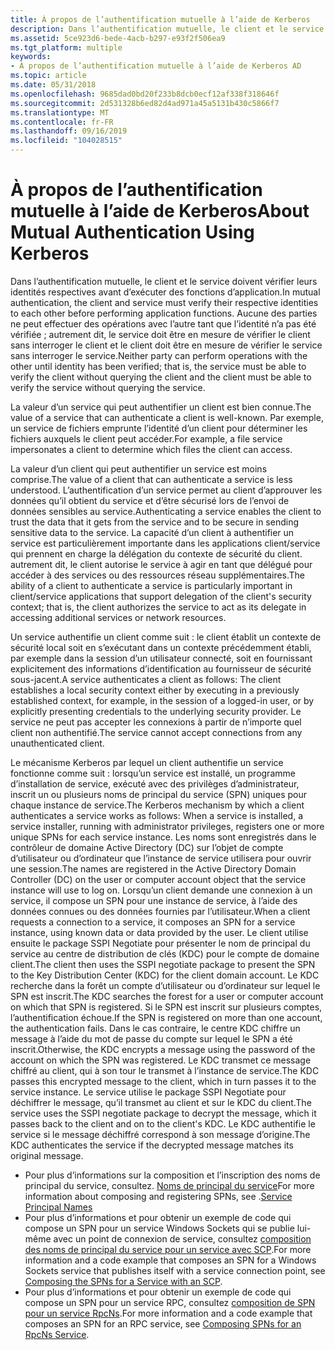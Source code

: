 ```yaml
---
title: À propos de l’authentification mutuelle à l’aide de Kerberos
description: Dans l’authentification mutuelle, le client et le service doivent vérifier leurs identités respectives avant d’exécuter des fonctions d’application.
ms.assetid: 5ce923d6-bede-4acb-b297-e93f2f506ea9
ms.tgt_platform: multiple
keywords:
- À propos de l’authentification mutuelle à l’aide de Kerberos AD
ms.topic: article
ms.date: 05/31/2018
ms.openlocfilehash: 9685dad0bd20f233b8dcb0ecf12af338f318646f
ms.sourcegitcommit: 2d531328b6ed82d4ad971a45a5131b430c5866f7
ms.translationtype: MT
ms.contentlocale: fr-FR
ms.lasthandoff: 09/16/2019
ms.locfileid: "104028515"
---
```

# <a name="about-mutual-authentication-using-kerberos"></a><span data-ttu-id="29070-104">À propos de l’authentification mutuelle à l’aide de Kerberos</span><span class="sxs-lookup"><span data-stu-id="29070-104">About Mutual Authentication Using Kerberos</span></span>

<span data-ttu-id="29070-105">Dans l’authentification mutuelle, le client et le service doivent vérifier leurs identités respectives avant d’exécuter des fonctions d’application.</span><span class="sxs-lookup"><span data-stu-id="29070-105">In mutual authentication, the client and service must verify their respective identities to each other before performing application functions.</span></span> <span data-ttu-id="29070-106">Aucune des parties ne peut effectuer des opérations avec l’autre tant que l’identité n’a pas été vérifiée ; autrement dit, le service doit être en mesure de vérifier le client sans interroger le client et le client doit être en mesure de vérifier le service sans interroger le service.</span><span class="sxs-lookup"><span data-stu-id="29070-106">Neither party can perform operations with the other until identity has been verified; that is, the service must be able to verify the client without querying the client and the client must be able to verify the service without querying the service.</span></span>

<span data-ttu-id="29070-107">La valeur d’un service qui peut authentifier un client est bien connue.</span><span class="sxs-lookup"><span data-stu-id="29070-107">The value of a service that can authenticate a client is well-known.</span></span> <span data-ttu-id="29070-108">Par exemple, un service de fichiers emprunte l’identité d’un client pour déterminer les fichiers auxquels le client peut accéder.</span><span class="sxs-lookup"><span data-stu-id="29070-108">For example, a file service impersonates a client to determine which files the client can access.</span></span>

<span data-ttu-id="29070-109">La valeur d’un client qui peut authentifier un service est moins comprise.</span><span class="sxs-lookup"><span data-stu-id="29070-109">The value of a client that can authenticate a service is less understood.</span></span> <span data-ttu-id="29070-110">L’authentification d’un service permet au client d’approuver les données qu’il obtient du service et d’être sécurisé lors de l’envoi de données sensibles au service.</span><span class="sxs-lookup"><span data-stu-id="29070-110">Authenticating a service enables the client to trust the data that it gets from the service and to be secure in sending sensitive data to the service.</span></span> <span data-ttu-id="29070-111">La capacité d’un client à authentifier un service est particulièrement importante dans les applications client/service qui prennent en charge la délégation du contexte de sécurité du client. autrement dit, le client autorise le service à agir en tant que délégué pour accéder à des services ou des ressources réseau supplémentaires.</span><span class="sxs-lookup"><span data-stu-id="29070-111">The ability of a client to authenticate a service is particularly important in client/service applications that support delegation of the client's security context; that is, the client authorizes the service to act as its delegate in accessing additional services or network resources.</span></span>

<span data-ttu-id="29070-112">Un service authentifie un client comme suit : le client établit un contexte de sécurité local soit en s’exécutant dans un contexte précédemment établi, par exemple dans la session d’un utilisateur connecté, soit en fournissant explicitement des informations d’identification au fournisseur de sécurité sous-jacent.</span><span class="sxs-lookup"><span data-stu-id="29070-112">A service authenticates a client as follows: The client establishes a local security context either by executing in a previously established context, for example, in the session of a logged-in user, or by explicitly presenting credentials to the underlying security provider.</span></span> <span data-ttu-id="29070-113">Le service ne peut pas accepter les connexions à partir de n’importe quel client non authentifié.</span><span class="sxs-lookup"><span data-stu-id="29070-113">The service cannot accept connections from any unauthenticated client.</span></span>

<span data-ttu-id="29070-114">Le mécanisme Kerberos par lequel un client authentifie un service fonctionne comme suit : lorsqu’un service est installé, un programme d’installation de service, exécuté avec des privilèges d’administrateur, inscrit un ou plusieurs noms de principal du service (SPN) uniques pour chaque instance de service.</span><span class="sxs-lookup"><span data-stu-id="29070-114">The Kerberos mechanism by which a client authenticates a service works as follows: When a service is installed, a service installer, running with administrator privileges, registers one or more unique SPNs for each service instance.</span></span> <span data-ttu-id="29070-115">Les noms sont enregistrés dans le contrôleur de domaine Active Directory (DC) sur l’objet de compte d’utilisateur ou d’ordinateur que l’instance de service utilisera pour ouvrir une session.</span><span class="sxs-lookup"><span data-stu-id="29070-115">The names are registered in the Active Directory Domain Controller (DC) on the user or computer account object that the service instance will use to log on.</span></span> <span data-ttu-id="29070-116">Lorsqu’un client demande une connexion à un service, il compose un SPN pour une instance de service, à l’aide des données connues ou des données fournies par l’utilisateur.</span><span class="sxs-lookup"><span data-stu-id="29070-116">When a client requests a connection to a service, it composes an SPN for a service instance, using known data or data provided by the user.</span></span> <span data-ttu-id="29070-117">Le client utilise ensuite le package SSPI Negotiate pour présenter le nom de principal du service au centre de distribution de clés (KDC) pour le compte de domaine client.</span><span class="sxs-lookup"><span data-stu-id="29070-117">The client then uses the SSPI negotiate package to present the SPN to the Key Distribution Center (KDC) for the client domain account.</span></span> <span data-ttu-id="29070-118">Le KDC recherche dans la forêt un compte d’utilisateur ou d’ordinateur sur lequel le SPN est inscrit.</span><span class="sxs-lookup"><span data-stu-id="29070-118">The KDC searches the forest for a user or computer account on which that SPN is registered.</span></span> <span data-ttu-id="29070-119">Si le SPN est inscrit sur plusieurs comptes, l’authentification échoue.</span><span class="sxs-lookup"><span data-stu-id="29070-119">If the SPN is registered on more than one account, the authentication fails.</span></span> <span data-ttu-id="29070-120">Dans le cas contraire, le centre KDC chiffre un message à l’aide du mot de passe du compte sur lequel le SPN a été inscrit.</span><span class="sxs-lookup"><span data-stu-id="29070-120">Otherwise, the KDC encrypts a message using the password of the account on which the SPN was registered.</span></span> <span data-ttu-id="29070-121">Le KDC transmet ce message chiffré au client, qui à son tour le transmet à l’instance de service.</span><span class="sxs-lookup"><span data-stu-id="29070-121">The KDC passes this encrypted message to the client, which in turn passes it to the service instance.</span></span> <span data-ttu-id="29070-122">Le service utilise le package SSPI Negotiate pour déchiffrer le message, qu’il transmet au client et sur le KDC du client.</span><span class="sxs-lookup"><span data-stu-id="29070-122">The service uses the SSPI negotiate package to decrypt the message, which it passes back to the client and on to the client's KDC.</span></span> <span data-ttu-id="29070-123">Le KDC authentifie le service si le message déchiffré correspond à son message d’origine.</span><span class="sxs-lookup"><span data-stu-id="29070-123">The KDC authenticates the service if the decrypted message matches its original message.</span></span>

-   <span data-ttu-id="29070-124">Pour plus d’informations sur la composition et l’inscription des noms de principal du service, consultez. [Noms de principal du service](service-principal-names.md)</span><span class="sxs-lookup"><span data-stu-id="29070-124">For more information about composing and registering SPNs, see .[Service Principal Names](service-principal-names.md)</span></span>
-   <span data-ttu-id="29070-125">Pour plus d’informations et pour obtenir un exemple de code qui compose un SPN pour un service Windows Sockets qui se publie lui-même avec un point de connexion de service, consultez [composition des noms de principal du service pour un service avec SCP](composing-the-spns-for-a-service-with-an-scp.md).</span><span class="sxs-lookup"><span data-stu-id="29070-125">For more information and a code example that composes an SPN for a Windows Sockets service that publishes itself with a service connection point, see [Composing the SPNs for a Service with an SCP](composing-the-spns-for-a-service-with-an-scp.md).</span></span>
-   <span data-ttu-id="29070-126">Pour plus d’informations et pour obtenir un exemple de code qui compose un SPN pour un service RPC, consultez [composition de SPN pour un service RpcNs](composing-spns-for-an-rpcns-service.md).</span><span class="sxs-lookup"><span data-stu-id="29070-126">For more information and a code example that composes an SPN for an RPC service, see [Composing SPNs for an RpcNs Service](composing-spns-for-an-rpcns-service.md).</span></span>

 

 




